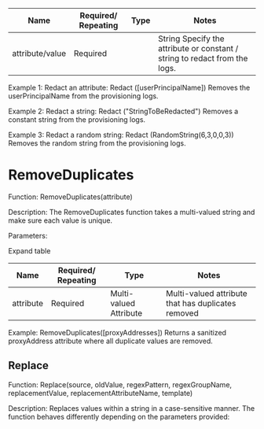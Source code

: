 <!-- PageHeader="[] Expand table" -->

| Name | Required/ Repeating | Type | Notes |
| - | - | - | - |
| attribute/value | Required || String Specify the attribute or constant / string to redact  from the logs. |

Example 1: Redact an attribute: Redact ([userPrincipalName]) Removes the userPrincipalName from the provisioning logs.

Example 2: Redact a string: Redact ("StringToBeRedacted") Removes a constant string from the provisioning logs.

Example 3: Redact a random string: Redact (RandomString(6,3,0,0,3)) Removes the random string from the provisioning logs.


# RemoveDuplicates

Function: RemoveDuplicates(attribute)

Description: The RemoveDuplicates function takes a multi-valued string and make sure each value is unique.

Parameters:

Expand table

| Name | Required/ Repeating | Type | Notes |
| - | - | - | - |
| attribute | Required | Multi-valued Attribute | Multi-valued attribute that has duplicates removed |

Example: RemoveDuplicates([proxyAddresses]) Returns a sanitized proxyAddress attribute where all duplicate values are removed.


## Replace

Function: Replace(source, oldValue, regexPattern, regexGroupName, replacementValue, replacementAttributeName, template)

Description: Replaces values within a string in a case-sensitive manner. The function behaves differently depending on the parameters provided:
